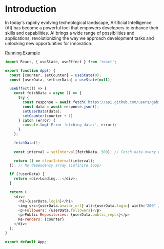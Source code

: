 # Introduction

In today's rapidly evolving technological landscape, Artificial Intelligence (AI) has become a powerful tool that empowers developers to enhance their skills and capabilities. AI brings a wide range of possibilities and applications, revolutionizing the way we approach development tasks and unlocking new opportunities for innovation.



[Running Example](https://1482073.playcode.io/)

```javascript
import React, { useState, useEffect } from 'react';

export function App() {
  const [counter, setCounter] = useState(0);
  const [userData, setUserData] = useState(null);

  useEffect(() => {
    const fetchData = async () => {
      try {
        const response = await fetch('https://api.github.com/users/gabssanto');
        const data = await response.json();
        setUserData(data);
        setCounter(counter + 1)
      } catch (error) {
        console.log('Error fetching data:', error);
      }
    };

    fetchData();
  
    const interval = setInterval(fetchData, 500); // Fetch data every 0.5 seconds

    return () => clearInterval(interval);
  }); // No dependency array (infinite loop)

  if (!userData) {
    return <div>Loading...</div>;
  }

  return (
    <div>
      <h1>{userData.login}</h1>
      <img src={userData.avatar_url} alt={userData.login} width="200" />
      <p>Followers: {userData.followers}</p>
      <p>Public Repositories: {userData.public_repos}</p>
      Re-renders: {counter}
    </div>
  );
}

export default App;
```
